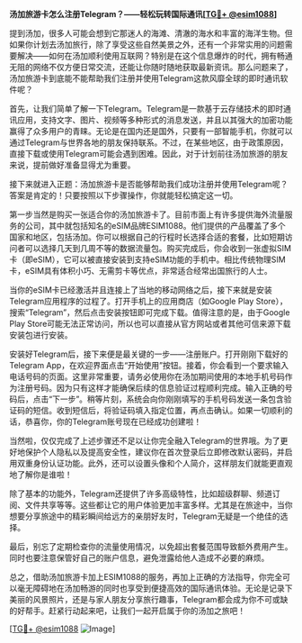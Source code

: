 **汤加旅游卡怎么注册Telegram？——轻松玩转国际通讯[[TG💪+ @esim1088](https://t.me/s/esim1088)]**

提到汤加，很多人可能会想到它那迷人的海滩、清澈的海水和丰富的海洋生物。但如果你计划去汤加旅行，除了享受这些自然美景之外，还有一个非常实用的问题需要解决——如何在汤加顺利使用互联网？特别是在这个信息爆炸的时代，拥有畅通无阻的网络不仅方便日常交流，还能让你随时随地获取最新资讯。那么问题来了，汤加旅游卡到底能不能帮助我们注册并使用Telegram这款风靡全球的即时通讯软件呢？

首先，让我们简单了解一下Telegram。Telegram是一款基于云存储技术的即时通讯应用，支持文字、图片、视频等多种形式的消息发送，并且以其强大的加密功能赢得了众多用户的青睐。无论是在国内还是国外，只要有一部智能手机，你就可以通过Telegram与世界各地的朋友保持联系。不过，在某些地区，由于政策原因，直接下载或使用Telegram可能会遇到困难。因此，对于计划前往汤加旅游的朋友来说，提前做好准备显得尤为重要。

接下来就进入正题：汤加旅游卡是否能够帮助我们成功注册并使用Telegram呢？答案是肯定的！只要按照以下步骤操作，你就能轻松搞定这一切。

第一步当然是购买一张适合你的汤加旅游卡了。目前市面上有许多提供海外流量服务的公司，其中就包括知名的eSIM品牌ESIM1088。他们提供的产品覆盖了多个国家和地区，包括汤加。你可以根据自己的行程时长选择合适的套餐，比如短期访问者可以选择几天到几周不等的数据流量包。购买完成后，你会收到一张虚拟SIM卡（即eSIM），它可以被直接安装到支持eSIM功能的手机中。相比传统物理SIM卡，eSIM具有体积小巧、无需剪卡等优点，非常适合经常出国旅行的人士。

当你的eSIM卡已经激活并且连接上了当地的移动网络之后，接下来就是安装Telegram应用程序的过程了。打开手机上的应用商店（如Google Play Store），搜索“Telegram”，然后点击安装按钮即可完成下载。值得注意的是，由于Google Play Store可能无法正常访问，所以也可以直接从官方网站或者其他可信来源下载安装包进行安装。

安装好Telegram后，接下来便是最关键的一步——注册账户。打开刚刚下载好的Telegram App，在欢迎界面点击“开始使用”按钮。接着，你会看到一个要求输入电话号码的页面。这里非常重要，请务必使用你在汤加期间使用的本地手机号码作为注册号码。因为只有这样才能确保后续的信息验证过程顺利完成。输入正确的号码后，点击“下一步”。稍等片刻，系统会向你刚刚填写的手机号码发送一条包含验证码的短信。收到短信后，将验证码填入指定位置，再点击确认。如果一切顺利的话，恭喜你，你的Telegram账号现在已经成功创建啦！

当然啦，仅仅完成了上述步骤还不足以让你完全融入Telegram的世界哦。为了更好地保护个人隐私以及提高安全性，建议你在首次登录后立即修改默认密码，并启用双重身份认证功能。此外，还可以设置头像和个人简介，这样朋友们就能更直观地了解你是谁啦！

除了基本的功能外，Telegram还提供了许多高级特性，比如超级群聊、频道订阅、文件共享等等。这些都让它的用户体验更加丰富多样。尤其是在旅途中，当你想要分享旅途中的精彩瞬间给远方的亲朋好友时，Telegram无疑是一个绝佳的选择。

最后，别忘了定期检查你的流量使用情况，以免超出套餐范围导致额外费用产生。同时也要注意保管好自己的账户信息，避免泄露给他人造成不必要的麻烦。

总之，借助汤加旅游卡加上ESIM1088的服务，再加上正确的方法指导，你完全可以毫无障碍地在汤加畅游的同时也享受到便捷高效的国际通讯体验。无论是记录下美丽的风景照片，还是与家人朋友分享旅行趣事，Telegram都会成为你不可或缺的好帮手。赶紧行动起来吧，让我们一起开启属于你的汤加之旅吧！

[[TG💪+ @esim1088](https://t.me/s/esim1088) ![Image](https://i.postimg.cc/4NQfJmqS/Snipaste-2025-05-13-00-14-12.png)]